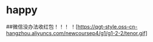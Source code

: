 # happy
##微信没办法收红包！！！
！[https://qgt-style.oss-cn-hangzhou.aliyuncs.com/newcoursep4/g1/g1-2-2/tenor.gif]
